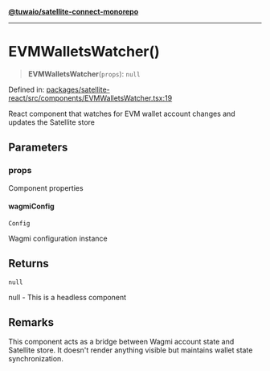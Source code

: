 [**@tuwaio/satellite-connect-monorepo**](../../../README.md)

***

# EVMWalletsWatcher()

> **EVMWalletsWatcher**(`props`): `null`

Defined in: [packages/satellite-react/src/components/EVMWalletsWatcher.tsx:19](https://github.com/TuwaIO/satellite-connect/blob/d5f27c9ecfc7c137261f9e98cbe815c1fb13b3f0/packages/satellite-react/src/components/EVMWalletsWatcher.tsx#L19)

React component that watches for EVM wallet account changes and updates the Satellite store

## Parameters

### props

Component properties

#### wagmiConfig

`Config`

Wagmi configuration instance

## Returns

`null`

null - This is a headless component

## Remarks

This component acts as a bridge between Wagmi account state and Satellite store.
It doesn't render anything visible but maintains wallet state synchronization.
